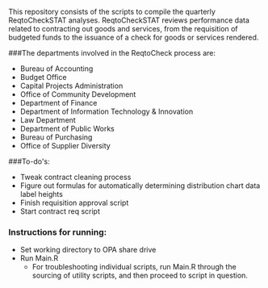 This repository consists of the scripts to compile the quarterly ReqtoCheckSTAT analyses. ReqtoCheckSTAT reviews performance data related to contracting out goods and services, from the requisition of budgeted funds to the issuance of a check for goods or services rendered. 

###The departments involved in the ReqtoCheck process are:
* Bureau of Accounting
* Budget Office
* Capital Projects Administration
* Office of Community Development
* Department of Finance
* Department of Information Technology & Innovation
* Law Department
* Department of Public Works
* Bureau of Purchasing
* Office of Supplier Diversity

###To-do's:
* Tweak contract cleaning process
* Figure out formulas for automatically determining distribution chart data label heights
* Finish requisition approval script
* Start contract req script

### Instructions for running:
* Set working directory to OPA share drive
* Run Main.R
	* For troubleshooting individual scripts, run Main.R through the sourcing of utility scripts, and then proceed to script in question.